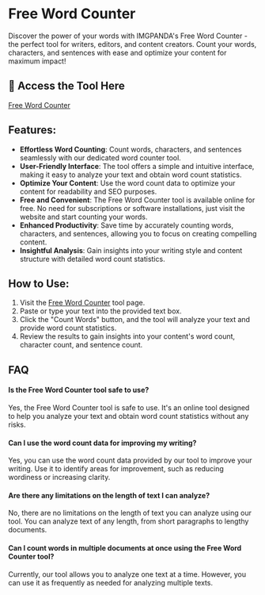 # Free Word Counter

Discover the power of your words with IMGPANDA's Free Word Counter - the perfect tool for writers, editors, and content creators. Count your words, characters, and sentences with ease and optimize your content for maximum impact!

## 🔗 Access the Tool Here
[Free Word Counter](https://imgpanda.com/word-counter/)

## Features:

- **Effortless Word Counting**: Count words, characters, and sentences seamlessly with our dedicated word counter tool.
- **User-Friendly Interface**: The tool offers a simple and intuitive interface, making it easy to analyze your text and obtain word count statistics.
- **Optimize Your Content**: Use the word count data to optimize your content for readability and SEO purposes.
- **Free and Convenient**: The Free Word Counter tool is available online for free. No need for subscriptions or software installations, just visit the website and start counting your words.
- **Enhanced Productivity**: Save time by accurately counting words, characters, and sentences, allowing you to focus on creating compelling content.
- **Insightful Analysis**: Gain insights into your writing style and content structure with detailed word count statistics.

## How to Use:

1. Visit the [Free Word Counter](https://imgpanda.com/word-counter/) tool page.
2. Paste or type your text into the provided text box.
3. Click the "Count Words" button, and the tool will analyze your text and provide word count statistics.
4. Review the results to gain insights into your content's word count, character count, and sentence count.

## FAQ

#### Is the Free Word Counter tool safe to use?

Yes, the Free Word Counter tool is safe to use. It's an online tool designed to help you analyze your text and obtain word count statistics without any risks.

#### Can I use the word count data for improving my writing?

Yes, you can use the word count data provided by our tool to improve your writing. Use it to identify areas for improvement, such as reducing wordiness or increasing clarity.

#### Are there any limitations on the length of text I can analyze?

No, there are no limitations on the length of text you can analyze using our tool. You can analyze text of any length, from short paragraphs to lengthy documents.

#### Can I count words in multiple documents at once using the Free Word Counter tool?

Currently, our tool allows you to analyze one text at a time. However, you can use it as frequently as needed for analyzing multiple texts.
